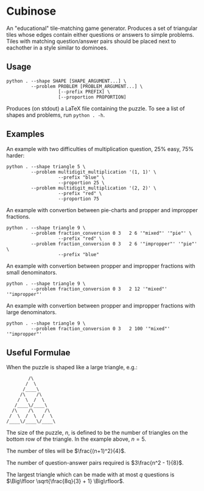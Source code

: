 Cubinose
========

An "educational" tile-matching game generator. Produces a set of triangular
tiles whose edges contain either questions or answers to simple problems. Tiles
with matching question/answer pairs should be placed next to eachother in a
style similar to dominoes.

Usage
-----

	python . --shape SHAPE [SHAPE_ARGUMENT...] \
	         --problem PROBLEM [PROBLEM_ARGUMENT...] \
	                   [--prefix PREFIX] \
	                   [--proportion PROPORTION]

Produces (on stdout) a LaTeX file containing the puzzle. To see a list of
shapes and problems, run `python . -h`.

Examples
--------

An example with two difficulties of multiplication question, 25% easy, 75%
harder:

	python . --shape triangle 5 \
	         --problem multidigit_multiplication '(1, 1)' \
	                   --prefix "blue" \
	                   --proportion 25 \
	         --problem multidigit_multiplication '(2, 2)' \
	                   --prefix "red" \
	                   --proportion 75

An example with convertion between pie-charts and propper and impropper
fractions.

	python . --shape triangle 9 \
	         --problem fraction_conversion 0 3   2 6 '"mixed"' '"pie"' \
	                   --prefix "red" \
	         --problem fraction_conversion 0 3   2 6 '"impropper"' '"pie"' \
	                   --prefix "blue"

An example with convertion between propper and impropper fractions with small
denominators.

	python . --shape triangle 9 \
	         --problem fraction_conversion 0 3   2 12 '"mixed"' '"impropper"'

An example with convertion between propper and impropper fractions with large
denominators.

	python . --shape triangle 9 \
	         --problem fraction_conversion 0 3   2 100 '"mixed"' '"impropper"'

Useful Formulae
---------------

When the puzzle is shaped like a large triangle, e.g.:

	        /\
	       /  \
	      /____\
	     /\    /\
	    /  \  /  \
	   /____\/____\
	  /\    /\    /\
	 /  \  /  \  /  \
	/____\/____\/____\

The size of the puzzle, $n$, is defined to be the number of triangles on the
bottom row of the triangle. In the example above, $n = 5$.

The number of tiles will be $\frac{(n+1)^2}{4}$.

The number of question-answer pairs required is $3\frac{n^2 - 1}{8}$.

The largest triangle which can be made with at most $q$ questions is
$\Big\lfloor \sqrt{\frac{8q}{3} + 1} \Big\rfloor$.
